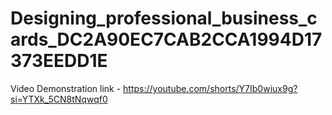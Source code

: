 # Designing_professional_business_cards_DC2A90EC7CAB2CCA1994D17373EEDD1E

Video Demonstration link - https://youtube.com/shorts/Y7Ib0wiux9g?si=YTXk_5CN8tNqwqf0
